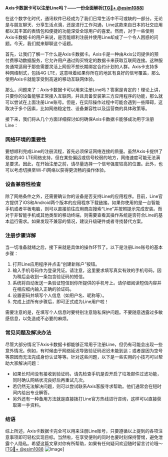 **Axis卡数据卡可以注册Line吗？——一份全面解析[[TG💪+ @esim1088](https://t.me/s/esim1088)]**

在这个数字化时代，通讯软件已经成为了我们日常生活中不可或缺的一部分。无论是与朋友聊天、分享生活点滴，还是进行工作沟通，Line这款来自日本的社交应用都以其丰富的表情包和便捷的功能深受全球用户的喜爱。然而，对于一些使用Axis卡数据卡的用户来说，是否能顺利注册并使用Line却成了一个令人困惑的问题。今天，我们就来聊聊这个话题。

首先，让我们了解一下什么是Axis卡数据卡。Axis卡是一种由Axis公司提供的预付费移动数据服务，它允许用户通过购买特定的数据卡来获取互联网连接。这种服务通常适用于那些需要灵活上网但不想长期绑定合约计划的人群。Axis卡支持多种网络制式，包括4G LTE，这意味着如果你所在的地区有良好的信号覆盖，那么使用Axis卡就能享受到高速的移动互联网体验。

那么，问题来了：Axis卡数据卡可以用来注册Line吗？答案是肯定的！理论上讲，只要你的设备能够正常接入互联网，并且具备安装第三方应用程序的功能，那么就可以尝试在上面注册Line账号。但是，在实际操作过程中可能会遇到一些障碍，这取决于多个因素，比如网络稳定性、设备兼容性以及运营商的具体政策等。

接下来，我们将从几个方面详细探讨如何确保Axis卡数据卡能够成功用于注册Line：

### 网络环境的重要性

要想顺利完成Line的注册流程，首先必须保证网络连接的质量。虽然Axis卡提供了稳定的4G LTE网络支持，但在某些偏远或信号较弱的地方，网络速度可能无法满足要求。因此，在开始注册之前，请尽量选择一个信号强度较高的位置。此外，也可以考虑切换至Wi-Fi网络以获得更流畅的操作体验。

### 设备兼容性检查

除了网络条件之外，还需要确认你的设备是否支持Line的应用程序。目前，Line官方提供了iOS和Android两个版本的应用程序下载链接。如果你使用的是一台智能手机或者平板电脑，则可以直接前往应用商店搜索“Line”并按照提示完成安装。而对于非智能手机或其他类型的移动终端，则需要查看其操作系统是否符合Line的基本运行需求。如果发现不兼容的情况，建议升级硬件或者寻找替代方案。

### 注册步骤详解

当一切准备就绪之后，接下来就是具体的操作环节了。以下是注册Line账号的基本步骤：

1. 打开Line应用程序并点击“创建新账户”按钮。
2. 输入手机号码作为登录凭证。请注意，这里要求填写真实有效的手机号码，因为稍后会收到一条包含验证码的短信。
3. 系统将自动发送一条验证短信到你所提供的手机号上。请仔细阅读短信内容并在相应框内输入正确的验证码。
4. 设置密码并填写个人信息（如用户名、昵称等）。
5. 完成上述所有步骤后，即可正式成为Line用户啦！

需要注意的是，在填写个人信息时要特别注意隐私保护问题。不要随意透露过多敏感信息，以免造成不必要的麻烦。

### 常见问题及解决办法

尽管大部分情况下Axis卡数据卡都能够正常用于注册Line，但仍有可能会出现一些意外情况。例如，有时候由于网络延迟导致验证码迟迟未能到达；或者是因为空号等原因而无法完成身份认证等等。针对这些问题，以下是一些实用的小技巧可以帮助大家解决问题：

- 如果长时间没有接收到验证码，请先检查手机是否开启了垃圾邮件过滤功能，同时确认网络状况良好后再重试几次。
- 若仍然无法解决问题，则可以尝试联系Axis客服寻求帮助。他们通常会在短时间内给出专业解答。
- 另外还有一种备用方法就是直接拨打Line官方热线进行咨询，这样可以直接获取第一手资料。

### 结语

综上所述，Axis卡数据卡完全可以用来注册Line账号，只要遵循以上提到的各项注意事项即可轻松实现目标。当然啦，在享受便利的同时也要时刻保持警惕，避免泄露个人隐私。希望这篇文章对你有所帮助，如果有任何疑问欢迎随时留言讨论哦～ [[TG💪+ @esim1088](https://t.me/s/esim1088) ![Image](https://i.postimg.cc/4NQfJmqS/Snipaste-2025-05-13-00-14-12.png)]